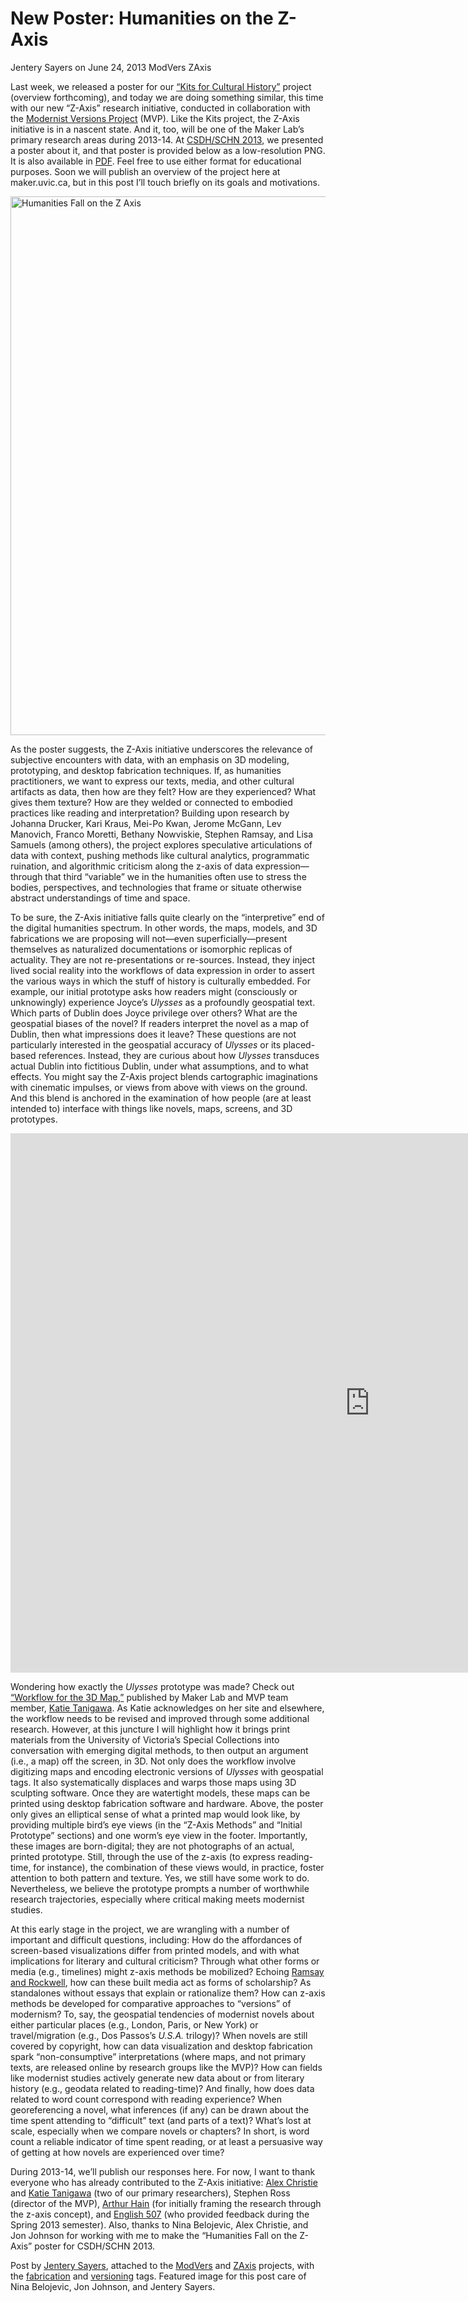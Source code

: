 # New Poster: Humanities on the Z-Axis
Jentery Sayers on June 24, 2013   ModVers ZAxis 

<p>Last week, we released a poster for our <a title="learn more" href="http://maker.uvic.ca/kitsposter/">&#8220;Kits for Cultural History&#8221;</a> project (overview forthcoming), and today we are doing something similar, this time with our new &#8220;Z-Axis&#8221; research initiative, conducted in collaboration with the <a title="learn more" href="http://mvp.uvic.ca/" target="_blank">Modernist Versions Project</a> (MVP). Like the Kits project, the Z-Axis initiative is in a nascent state. And it, too, will be one of the Maker Lab&#8217;s primary research areas during 2013-14. At <a title="learn more" href="http://csdh-schn.org/category/activites/conference/" target="_blank">CSDH/SCHN 2013</a>, we presented a poster about it, and that poster is provided below as a low-resolution PNG. It is also available in <a title="download it in PDF" href="http://maker.uvic.ca/wp-content/uploads/2013/06/zAxisSayersChristieTanigawa.pdf" target="_blank">PDF</a>. Feel free to use either format for educational purposes. Soon we will publish an overview of the project here at maker.uvic.ca, but in this post I&#8217;ll touch briefly on its goals and motivations.</p>
<p><a href="http://maker.uvic.ca/wp-content/uploads/2013/06/zAxisPosterSayersChristieTanigawa.png"><img class="alignnone size-full wp-image-3058" alt="Humanities Fall on the Z Axis" src="http://maker.uvic.ca/wp-content/uploads/2013/06/zAxisPosterSayersChristieTanigawa.png" width="1148" height="862" /></a></p>
<p>As the poster suggests, the Z-Axis initiative underscores the relevance of subjective encounters with data, with an emphasis on 3D modeling, prototyping, and desktop fabrication techniques. If, as humanities practitioners, we want to express our texts, media, and other cultural artifacts as data, then how are they felt? How are they experienced? What gives them texture? How are they welded or connected to embodied practices like reading and interpretation? Building upon research by Johanna Drucker, Kari Kraus, Mei-Po Kwan, Jerome McGann, Lev Manovich, Franco Moretti, Bethany Nowviskie, Stephen Ramsay, and Lisa Samuels (among others), <span class="pullquote">the project explores speculative articulations of data with context</span>, pushing methods like cultural analytics, programmatic ruination, and algorithmic criticism along the z-axis of data expression&#8212;through that third &#8220;variable&#8221; we in the humanities often use to stress the bodies, perspectives, and technologies that frame or situate otherwise abstract understandings of time and space.</p>
<p>To be sure, the Z-Axis initiative falls quite clearly on the &#8220;interpretive&#8221; end of the digital humanities spectrum. In other words, the maps, models, and 3D fabrications we are proposing will not&#8212;even superficially&#8212;present themselves as naturalized documentations or isomorphic replicas of actuality. They are not re-presentations or re-sources. Instead, they inject lived social reality into the workflows of data expression in order to assert the various ways in which the stuff of history is culturally embedded. For example, our initial prototype asks how readers might (consciously or unknowingly) experience Joyce&#8217;s <em>Ulysses </em>as a profoundly geospatial text. Which parts of Dublin does Joyce privilege over others? What are the geospatial biases of the novel? If readers interpret the novel as a map of Dublin, then what impressions does it leave? These questions are not particularly interested in the geospatial accuracy of <em>Ulysses</em> or its placed-based references. Instead, they are curious about <span class="pullquote">how <em>Ulysses</em> transduces actual Dublin into fictitious Dublin, under what assumptions, and to what effects</span>. You might say the Z-Axis project blends cartographic imaginations with cinematic impulses, or views from above with views on the ground. And this blend is anchored in the examination of how people (are at least intended to) interface with things like novels, maps, screens, and 3D prototypes.</p>
<p><iframe src="http://www.youtube.com/embed/Befmky79GjA?rel=0" height="863" width="1150" allowfullscreen="" frameborder="0"></iframe></p>
<p>Wondering how exactly the <em>Ulysses </em>prototype was made? Check out <a title="learn more" href="http://dislocatingulysses.wordpress.com/2013/04/16/workflow-and-documentation-for-3d-map/" target="_blank">&#8220;Workflow for the 3D Map,&#8221;</a> published by Maker Lab and MVP team member, <a title="learn more" href="http://maker.uvic.ca/author/katie/">Katie Tanigawa</a>. As Katie acknowledges on her site and elsewhere, the workflow needs to be revised and improved through some additional research. However, at this juncture I will highlight how it brings print materials from the University of Victoria&#8217;s Special Collections into conversation with emerging digital methods, to then output an argument (i.e., a map) off the screen, in 3D. Not only does the workflow involve digitizing maps and encoding electronic versions of <em>Ulysses </em>with geospatial tags. It also systematically displaces and warps those maps using 3D sculpting software. Once they are watertight models, these maps can be printed using desktop fabrication software and hardware. Above, the poster only gives an elliptical sense of what a printed map would look like, by providing multiple bird&#8217;s eye views (in the &#8220;Z-Axis Methods&#8221; and &#8220;Initial Prototype&#8221; sections) and one worm&#8217;s eye view in the footer. Importantly, these images are born-digital; they are not photographs of an actual, printed prototype. Still, through the use of the z-axis (to express reading-time, for instance), the combination of these views would, in practice, foster attention to both pattern and texture. Yes, we still have some work to do. Nevertheless, we believe the prototype prompts a number of worthwhile research trajectories, especially <span class="pullquote">where critical making meets modernist studies</span>.</p>
<p>At this early stage in the project, we are wrangling with a number of important and difficult questions, including: <span class="pullquote">How do the affordances of screen-based visualizations differ from printed models, and with what implications for literary and cultural criticism?</span> Through what other forms or media (e.g., timelines) might z-axis methods be mobilized? Echoing <a title="learn more" href="http://dhdebates.gc.cuny.edu/debates/text/11" target="_blank">Ramsay and Rockwell</a>, how can these built media act as forms of scholarship? As standalones without essays that explain or rationalize them? How can z-axis methods be developed for comparative approaches to &#8220;versions&#8221; of modernism? To, say, the geospatial tendencies of modernist novels about either particular places (e.g., London, Paris, or New York) or travel/migration (e.g., Dos Passos&#8217;s <em>U.S.A.</em> trilogy)? When novels are still covered by copyright, how can data visualization and desktop fabrication spark &#8220;non-consumptive&#8221; interpretations (where maps, and not primary texts, are released online by research groups like the MVP)? How can fields like modernist studies actively generate new data about or from literary history (e.g., geodata related to reading-time)? And finally, how does data related to word count correspond with reading experience? When georeferencing a novel, what inferences (if any) can be drawn about the time spent attending to &#8220;difficult&#8221; text (and parts of a text)? What&#8217;s lost at scale, especially when we compare novels or chapters? In short, is word count a reliable indicator of time spent reading, or at least a persuasive way of getting at how novels are experienced over time?</p>
<p>During 2013-14, we&#8217;ll publish our responses here. For now,  I want to thank everyone who has already contributed to the Z-Axis initiative: <a title="learn more" href="http://maker.uvic.ca/author/alex/">Alex Christie</a> and <a title="learn more" href="http://maker.uvic.ca/author/katie/">Katie Tanigawa</a> (two of our primary researchers), Stephen Ross (director of the MVP), <a title="learn more" href="http://maker.uvic.ca/author/arthur/">Arthur Hain</a> (for initially framing the research through the z-axis concept), and <a title="learn more" href="https://github.com/uvicmakerlab/LongNowOfUlysses/tree/master/English507" target="_blank">English 507</a> (who provided feedback during the Spring 2013 semester). Also, thanks to Nina Belojevic, Alex Christie, and Jon Johnson for working with me to make the &#8220;Humanities Fall on the Z-Axis&#8221; poster for CSDH/SCHN 2013.</p>
<p>Post by <a title="learn more" href="http://maker.uvic.ca/author/admin">Jentery Sayers</a>, attached to the <a title="learn more" href="http://maker.uvic.ca/category/modvers">ModVers</a> and <a title="learn more" href="http://maker.uvic.ca/category/zaxis/">ZAxis</a> projects, with the <a title="learn more" href="http://maker.uvic.ca/tag/fabrication/">fabrication</a> and <a title="learn more" href="http://maker.uvic.ca/tag/versioning">versioning</a> tags. Featured image for this post care of Nina Belojevic, Jon Johnson, and Jentery Sayers.</p>

